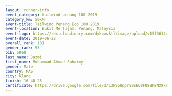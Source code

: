 ```yaml
--- 
layout: runner-info 
event_category: tailwind-penang-100-2019 
category_km: 50KM 
event-title: Tailwind Penang Eco 100 2019 
event-location: Bukit Mertajam, Penang, Malaysia 
event-logo: https://res.cloudinary.com/dykbosktl/image/upload/v1573614442/Logo/Logo_gqlzi3.jpg 
event-date: 2019-06-22 
overall_rank: 131
gender_rank: 93
bib: 5068
last_name: Jazmi
first_name: Mohammad Ahmad Suhaimy
gender: Male
country: MAS
city: Klang
finish: 16-40-25
certificate: https://drive.google.com/file/d/13WSpUnpY8SsEQ8F08BM8NX9k9gnHorT/view?usp=sharing
--- 
```


